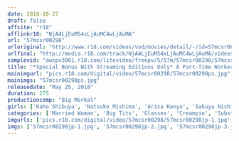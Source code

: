 ```yaml
---
date: 2018-10-27
draft: false
affsite: "r18"
afflinkr18: "NjA4LjEuMS4xLjAuMC4wLjAuMA"
url: "57mcsr00298"
urloriginal: "http://www.r18.com/videos/vod/movies/detail/-/id=57mcsr00298"
urlfinal: "http://media.r18.com/track/NjA4LjEuMS4xLjAuMC4wLjAuMA/videos/vod/movies/detail/-/id=57mcsr00298"
samplevid: "awspv3001.r18.com/litevideo/freepv/5/57m/57mcsr00298/57mcsr00298_dmb_w.mp4"
title: "*Special Bonus With Streaming Editions Only* A Part-Time Worker Who's Sexuality Is Still Growing! Naughty Perverted Sex 4 Hours 'A Voluptuous Body' 'Colossal Tits' 'Maso Sexuality' This Plain Jane Mousey Housewife In Glasses Has The 3 Main Requirements For Great Sex, And Now She's In The Middle Of Committing Orgasmic Adultery With The Store Manager"
mainimgurl: "pics.r18.com/digital/video/57mcsr00298/57mcsr00298ps.jpg"
mainimgs: "57mcsr00298ps.jpg"
releasedate: "May 25, 2018"
duration: 275
productioncomp: "Big Morkal"
girls: ['Kaho Shibuya', 'Natsuko Mishima', 'Arisa Hanyu', 'Sakuya Nishizono']
categories: ['Married Woman', 'Big Tits', 'Glasses', 'Creampie', 'Substance Use', 'Over 4 Hours', 'Hi-Def']
imgurls: ['pics.r18.com/digital/video/57mcsr00298/57mcsr00298jp-1.jpg', 'pics.r18.com/digital/video/57mcsr00298/57mcsr00298jp-2.jpg', 'pics.r18.com/digital/video/57mcsr00298/57mcsr00298jp-3.jpg', 'pics.r18.com/digital/video/57mcsr00298/57mcsr00298jp-4.jpg', 'pics.r18.com/digital/video/57mcsr00298/57mcsr00298jp-5.jpg', 'pics.r18.com/digital/video/57mcsr00298/57mcsr00298jp-6.jpg', 'pics.r18.com/digital/video/57mcsr00298/57mcsr00298jp-7.jpg', 'pics.r18.com/digital/video/57mcsr00298/57mcsr00298jp-8.jpg', 'pics.r18.com/digital/video/57mcsr00298/57mcsr00298jp-9.jpg', 'pics.r18.com/digital/video/57mcsr00298/57mcsr00298jp-10.jpg', 'pics.r18.com/digital/video/57mcsr00298/57mcsr00298jp-11.jpg', 'pics.r18.com/digital/video/57mcsr00298/57mcsr00298jp-12.jpg', 'pics.r18.com/digital/video/57mcsr00298/57mcsr00298jp-13.jpg', 'pics.r18.com/digital/video/57mcsr00298/57mcsr00298jp-14.jpg', 'pics.r18.com/digital/video/57mcsr00298/57mcsr00298jp-15.jpg', 'pics.r18.com/digital/video/57mcsr00298/57mcsr00298jp-16.jpg', 'pics.r18.com/digital/video/57mcsr00298/57mcsr00298jp-17.jpg', 'pics.r18.com/digital/video/57mcsr00298/57mcsr00298jp-18.jpg', 'pics.r18.com/digital/video/57mcsr00298/57mcsr00298jp-19.jpg', 'pics.r18.com/digital/video/57mcsr00298/57mcsr00298jp-20.jpg']
imgs: ['57mcsr00298jp-1.jpg', '57mcsr00298jp-2.jpg', '57mcsr00298jp-3.jpg', '57mcsr00298jp-4.jpg', '57mcsr00298jp-5.jpg', '57mcsr00298jp-6.jpg', '57mcsr00298jp-7.jpg', '57mcsr00298jp-8.jpg', '57mcsr00298jp-9.jpg', '57mcsr00298jp-10.jpg', '57mcsr00298jp-11.jpg', '57mcsr00298jp-12.jpg', '57mcsr00298jp-13.jpg', '57mcsr00298jp-14.jpg', '57mcsr00298jp-15.jpg', '57mcsr00298jp-16.jpg', '57mcsr00298jp-17.jpg', '57mcsr00298jp-18.jpg', '57mcsr00298jp-19.jpg', '57mcsr00298jp-20.jpg']
---
```

